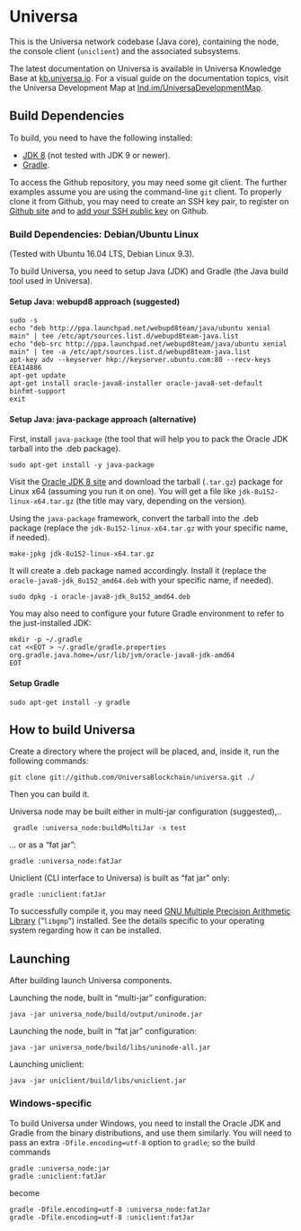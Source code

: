 # Universa

This is the Universa network codebase (Java core), containing the node, the console client (`uniclient`) and the associated subsystems.

The latest documentation on Universa is available in Universa Knowledge Base at [kb.universa.io](https://kb.universa.io). For a visual guide on the documentation topics, visit the Universa Development Map at [lnd.im/UniversaDevelopmentMap](https://lnd.im/UniversaDevelopmentMap).

## Build Dependencies

To build, you need to have the following installed:

- [JDK 8](http://www.oracle.com/technetwork/java/javase/downloads/jdk8-downloads-2133151.html) (not tested with JDK 9 or newer).
- [Gradle](https://gradle.org/install).

To access the Github repository, you may need some git client. The further examples assume you are using the command-line `git` client. To properly clone it from Github, you may need to create an SSH key pair, to register on [Github site](https://github.com) and to [add your SSH public key](https://github.com/settings/keys) on Github.

### Build Dependencies: Debian/Ubuntu Linux

(Tested with Ubuntu 16.04 LTS, Debian Linux 9.3).

To build Universa, you need to setup Java (JDK) and Gradle (the Java build tool used in Universa).

#### Setup Java: webupd8 approach (suggested)

    sudo -s
    echo "deb http://ppa.launchpad.net/webupd8team/java/ubuntu xenial main" | tee /etc/apt/sources.list.d/webupd8team-java.list
    echo "deb-src http://ppa.launchpad.net/webupd8team/java/ubuntu xenial main" | tee -a /etc/apt/sources.list.d/webupd8team-java.list
    apt-key adv --keyserver hkp://keyserver.ubuntu.com:80 --recv-keys EEA14886
    apt-get update
    apt-get install oracle-java8-installer oracle-java8-set-default binfmt-support
    exit

#### Setup Java: java-package approach (alternative)

First, install `java-package` (the tool that will help you to pack the Oracle JDK tarball into the .deb package).

    sudo apt-get install -y java-package

Visit the [Oracle JDK 8 site](http://www.oracle.com/technetwork/java/javase/downloads/jdk8-downloads-2133151.html) and download the tarball (`.tar.gz`) package for Linux x64 (assuming you run it on one). You will get a file like `jdk-8u152-linux-x64.tar.gz` (the title may vary, depending on the version).

Using the `java-package` framework, convert the tarball into the .deb package (replace the `jdk-8u152-linux-x64.tar.gz` with your specific name, if needed).

    make-jpkg jdk-8u152-linux-x64.tar.gz

It will create a .deb package named accordingly. Install it (replace the `oracle-java8-jdk_8u152_amd64.deb` with your specific name, if needed).

    sudo dpkg -i oracle-java8-jdk_8u152_amd64.deb

You may also need to configure your future Gradle environment to refer to the just-installed JDK:

    mkdir -p ~/.gradle
    cat <<EOT > ~/.gradle/gradle.properties
    org.gradle.java.home=/usr/lib/jvm/oracle-java8-jdk-amd64
    EOT


#### Setup Gradle

    sudo apt-get install -y gradle

## How to build Universa

Create a directory where the project will be placed, and, inside it, run the following commands:

    git clone git://github.com/UniversaBlockchain/universa.git ./

Then you can build it.

Universa node may be built either in multi-jar configuration (suggested),..

     gradle :universa_node:buildMultiJar -x test

... or as a “fat jar”:

    gradle :universa_node:fatJar

Uniclient (CLI interface to Universa) is built as “fat jar” only:

    gradle :uniclient:fatJar

To successfully compile it, you may need [GNU Multiple Precision Arithmetic Library](http://gmplib.org/) (“`libgmp`”) installed. See the details specific to your operating system regarding how it can be installed.

## Launching

After building launch Universa components.

Launching the node, built in “multi-jar” configuration:

    java -jar universa_node/build/output/uninode.jar

Launching the node, built in “fat jar” configuration:

    java -jar universa_node/build/libs/uninode-all.jar

Launching uniclient:

    java -jar uniclient/build/libs/uniclient.jar

### Windows-specific

To build Universa under Windows, you need to install the Oracle JDK and Gradle from the binary distributions, and use them similarly. You will need to pass an extra `-Dfile.encoding=utf-8` option to `gradle`; so the build commands

    gradle :universa_node:jar
    gradle :uniclient:fatJar

become

    gradle -Dfile.encoding=utf-8 :universa_node:fatJar
    gradle -Dfile.encoding=utf-8 :uniclient:fatJar
